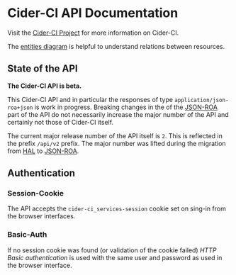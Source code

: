 
Cider-CI API Documentation 
==========================

Visit  the [Cider-CI Project](https://github.com/cider-ci/cider-ci) for more information on Cider-CI.

The [entities diagram](/development/architecture#entities) is helpful to understand relations between resources. 


## State of the API 

**The Cider-CI API is beta.**

This Cider-CI API and in particular the responses of type
`application/json-roa+json` is work in progress. Breaking changes in the of
the [JSON-ROA] part of the API do not necessarily increase the major number of
the API and certainly not those of Cider-CI itself.  

The current major release number of the API itself is `2`. This is reflected in
the prefix `/api/v2` prefix. The major number was lifted during the migration
from [HAL][] to [JSON-ROA][].

  [HAL]: http://stateless.co/hal_specification.html
  [JSON-ROA]: https://github.com/json-roa

## Authentication 

### Session-Cookie 

The API accepts the `cider-ci_services-session` cookie set on sing-in
from the browser interfaces. 

### Basic-Auth

If no session cookie was found (or validation of the cookie failed)
*HTTP Basic authentication* is used with the same user and password as
used in the browser interface.



